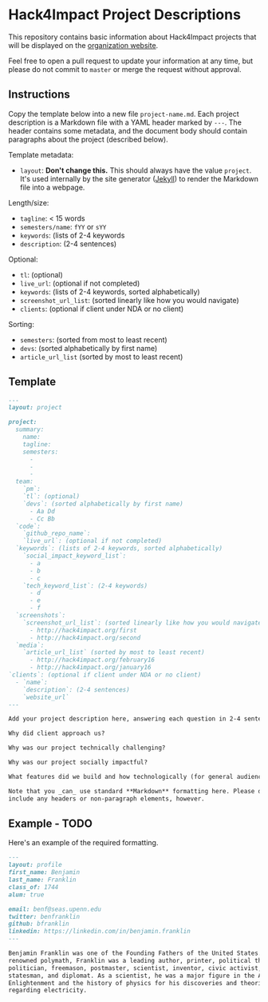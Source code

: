 # Hack4Impact Project Descriptions

This repository contains basic information about Hack4Impact projects that will
be displayed on the [organization website](http://hack4impact.org/projects).

Feel free to open a pull request to update your information at any time, but
please do not commit to `master` or merge the request without approval.


## Instructions

Copy the template below into a new file `project-name.md`. Each project description
is a Markdown file with a YAML header marked by `---`. The header contains some
metadata, and the document body should contain paragraphs about the project
(described below).

Template metadata:
- `layout`: **Don't change this.** This should always have the value `project`.
  It's used internally by the site generator ([Jekyll](https://jekyllrb.com/))
  to render the Markdown file into a webpage.

Length/size:
- `tagline`: < 15 words
- `semesters/name`: `fYY` or `sYY`
- `keywords`: (lists of 2-4 keywords
- `description`: (2-4 sentences)

Optional:
- `tl`: (optional)
- `live_url`: (optional if not completed)
- `keywords`: (lists of 2-4 keywords, sorted alphabetically)
- `screenshot_url_list`: (sorted linearly like how you would navigate)
- `clients`: (optional if client under NDA or no client)

Sorting:
- `semesters`: (sorted from most to least recent)
- `devs`: (sorted alphabetically by first name)
- `article_url_list` (sorted by most to least recent)

## Template

```markdown
---
layout: project

project:
  summary:
    name:
    tagline:
    semesters:
      - 
      - 
      - 
  team:
    `pm`:
    `tl`: (optional)
    `devs`: (sorted alphabetically by first name)
      - Aa Dd
      - Cc Bb
  `code`:
    `github_repo_name`:
    `live_url`: (optional if not completed)
  `keywords`: (lists of 2-4 keywords, sorted alphabetically)
    `social_impact_keyword_list`:
      - a
      - b
      - c
    `tech_keyword_list`: (2-4 keywords)
      - d
      - e
      - f
  `screenshots`:
    `screenshot_url_list`: (sorted linearly like how you would navigate)
      - http://hack4impact.org/first
      - http://hack4impact.org/second
  `media`:
    `article_url_list` (sorted by most to least recent)
      - http://hack4impact.org/february16
      - http://hack4impact.org/january16
`clients`: (optional if client under NDA or no client)
  - `name`:
    `description`: (2-4 sentences)
    `website_url`
---

Add your project description here, answering each question in 2-4 sentences.

Why did client approach us?

Why was our project technically challenging?

Why was our project socially impactful?

What features did we build and how technologically (for general audience)?

Note that you _can_ use standard **Markdown** formatting here. Please don't
include any headers or non-paragraph elements, however.

```

## Example - TODO

Here's an example of the required formatting.

```markdown
---
layout: profile
first_name: Benjamin
last_name: Franklin
class_of: 1744
alum: true

email: benf@seas.upenn.edu
twitter: benfranklin
github: bfranklin
linkedin: https://linkedin.com/in/benjamin.franklin
---

Benjamin Franklin was one of the Founding Fathers of the United States. A
renowned polymath, Franklin was a leading author, printer, political theorist,
politician, freemason, postmaster, scientist, inventor, civic activist,
statesman, and diplomat. As a scientist, he was a major figure in the American
Enlightenment and the history of physics for his discoveries and theories
regarding electricity.
```

